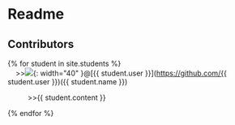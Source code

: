 # Readme 
## Contributors

{% for student in site.students %} <br />
&nbsp;&nbsp;&nbsp;&nbsp;>><img src="{{ student.image }}">{: width="40" }@[{{ student.user }}](https://github.com/{{ student.user }})({{ student.name }}) 
<p>&nbsp;&nbsp;&nbsp;&nbsp;&nbsp;&nbsp;&nbsp;&nbsp;&nbsp;&nbsp;>>{{ student.content }}</p>
{% endfor %}
